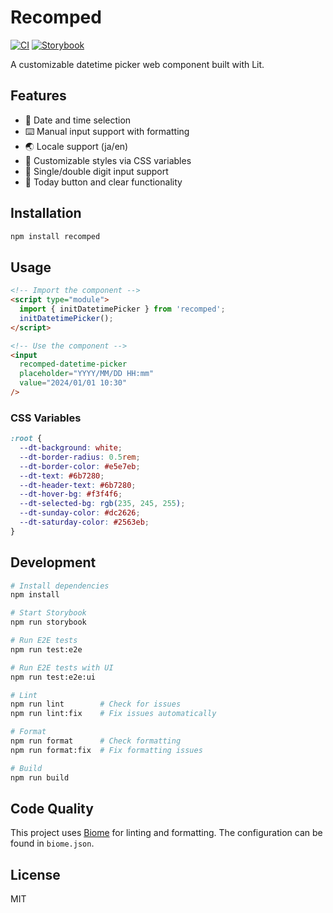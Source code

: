 # Recomped

[![CI](https://github.com/kazzix14/recomped/actions/workflows/ci.yml/badge.svg)](https://github.com/kazzix14/recomped/actions/workflows/ci.yml)
[![Storybook](https://raw.githubusercontent.com/storybook-js/brand/main/badge/badge-storybook.svg)](https://kazzix14.github.io/recomped)

A customizable datetime picker web component built with Lit.

## Features

- 📅 Date and time selection
- ⌨️ Manual input support with formatting
- 🌏 Locale support (ja/en)
- 🎨 Customizable styles via CSS variables
- 🎯 Single/double digit input support
- 🔄 Today button and clear functionality

## Installation

```bash
npm install recomped
```

## Usage

```html
<!-- Import the component -->
<script type="module">
  import { initDatetimePicker } from 'recomped';
  initDatetimePicker();
</script>

<!-- Use the component -->
<input
  recomped-datetime-picker
  placeholder="YYYY/MM/DD HH:mm"
  value="2024/01/01 10:30"
/>
```

### CSS Variables

```css
:root {
  --dt-background: white;
  --dt-border-radius: 0.5rem;
  --dt-border-color: #e5e7eb;
  --dt-text: #6b7280;
  --dt-header-text: #6b7280;
  --dt-hover-bg: #f3f4f6;
  --dt-selected-bg: rgb(235, 245, 255);
  --dt-sunday-color: #dc2626;
  --dt-saturday-color: #2563eb;
}
```

## Development

```bash
# Install dependencies
npm install

# Start Storybook
npm run storybook

# Run E2E tests
npm run test:e2e

# Run E2E tests with UI
npm run test:e2e:ui

# Lint
npm run lint        # Check for issues
npm run lint:fix    # Fix issues automatically

# Format
npm run format      # Check formatting
npm run format:fix  # Fix formatting issues

# Build
npm run build
```

## Code Quality

This project uses [Biome](https://biomejs.dev/) for linting and formatting. The configuration can be found in `biome.json`.

## License

MIT

